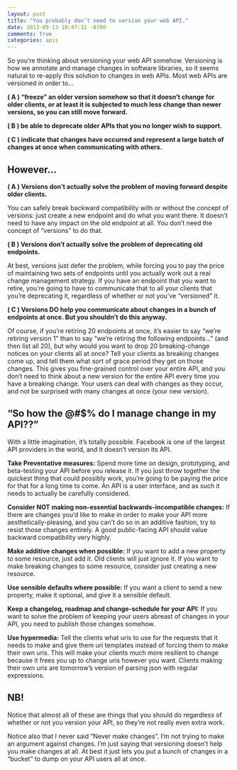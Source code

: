 ```yaml
---
layout: post
title: "You probably don’t need to version your web API."
date: 2013-09-13 18:47:31 -0700
comments: true
categories: apis 
---
```



So you’re thinking about versioning your web API somehow.  Versioning is how we annotate and manage changes in software libraries, so it seems natural to re-apply this solution to changes in web APIs.  Most web APIs are versioned in order to…

**( A ) “freeze” an older version somehow so that it doesn’t change for older clients, or at least it is subjected to much less change than newer versions, so you can still move forward.**

**( B ) be able to deprecate older APIs that you no longer wish to support.**

**( C ) indicate that changes have occurred and represent a large batch of changes at once when communicating with others.**

## However…
**( A )  Versions don’t actually solve the problem of moving forward despite older clients.**

You can safely break backward compatibility with or without the concept of versions: just create a new endpoint and do what you want there.  It doesn’t need to have any impact on the old endpoint at all.  You don’t need the concept of “versions” to do that.

**( B ) Versions don’t actually solve the problem of deprecating old endpoints.**

At best, versions just defer the problem, while forcing you to pay the price of maintaining two sets of endpoints until you actually work out a real change management strategy.  If you have an endpoint that you want to retire, you’re going to have to communicate that to all your clients that you’re deprecating it, regardless of whether or not you’ve “versioned” it.

**( C )  Versions DO help you communicate about changes in a bunch of endpoints at once.  But you shouldn’t do this anyway.**

Of course, if you’re retiring 20 endpoints at once, it’s easier to say “we’re retiring version 1” than to say “we’re retiring the following endpoints…” (and then list all 20), but why would you want to drop 20 breaking-change notices on your clients all at once?  Tell your clients as breaking changes come up, and tell them what sort of grace period they get on those changes.  This gives you fine-grained control over your entire API, and you don’t need to think about a new version for the entire API every time you have a breaking change.  Your users can deal with changes as they occur, and not be surprised with many changes at once (your new version).

## “So how the @#$% do I manage change in my API??”
With a little imagination, it’s totally possible.  Facebook is one of the largest API providers in the world, and it doesn’t version its API.

**Take Preventative measures:**  Spend more time on design, prototyping, and beta-testing your API before you release it.  If you just throw together the quickest thing that could possibly work, you’re going to be paying the price for that for a long time to come.  An API is a user interface, and as such it needs to actually be carefully considered.

**Consider NOT making non-essential backwards-incompatible changes:** If there are changes you’d like to make in order to make your API more aesthetically-pleasing, and you can’t do so in an additive fashion, try to resist those changes entirely.  A good public-facing API should value backward compatibility very highly.

**Make additive changes when possible:** If you want to add a new property to some resource, just add it. Old clients will just ignore it.  If you want to make breaking changes to some resource, consider just creating a new resource.

**Use sensible defaults where possible:**  If you want a client to send a new property, make it optional, and give it a sensible default.

**Keep a changelog, roadmap and change-schedule for your API:**  If you want to solve the problem of keeping your users abreast of changes in your API, you need to publish those changes somehow.

**Use hypermedia:**  Tell the clients what uris to use for the requests that it needs to make and give them uri templates instead of forcing them to make their own uris.  This will make your clients much more resilient to change because it frees you up to change uris however you want.  Clients making their own uris are tomorrow’s version of parsing json with regular expressions.

## NB!

Notice that almost all of these are things that you should do regardless of whether or not you version your API, so they’re not really even extra work.

Notice also that I never said “Never make changes”.  I’m not trying to make an argument against changes.  I’m just saying that versioning doesn’t help you make changes at all.  At best it just lets you put a bunch of changes in a “bucket” to dump on your API users all at once.
